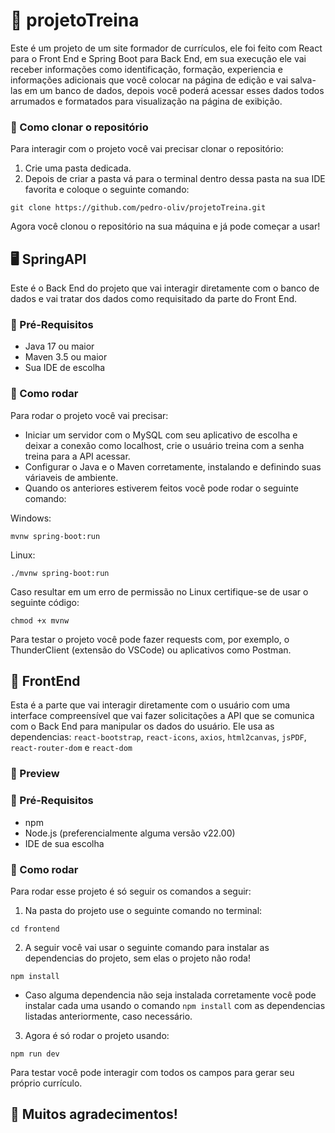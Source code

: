 # 📝 projetoTreina

Este é um projeto de um site formador de currículos, ele foi feito com React para o Front End e Spring Boot para Back End, em sua execução ele vai receber informações como identificação, formação, experiencia e informações adicionais que você colocar na página de edição e vai salva-las em um banco de dados, depois você poderá acessar esses dados todos arrumados e formatados para visualização na página de exibição.

### 📂 Como clonar o repositório

Para interagir com o projeto você vai precisar clonar o repositório:

1. Crie uma pasta dedicada.
2. Depois de criar a pasta vá para o terminal dentro dessa pasta na sua IDE favorita e coloque o seguinte comando:

```
git clone https://github.com/pedro-oliv/projetoTreina.git
```

Agora você clonou o repositório na sua máquina e já pode começar a usar!

## 🖥️ SpringAPI

Este é o Back End do projeto que vai interagir diretamente com o banco de dados e vai tratar dos dados como requisitado da parte do Front End.

### 🔧 Pré-Requisitos

- Java 17 ou maior
- Maven 3.5 ou maior
- Sua IDE de escolha
  
### 🚀 Como rodar
Para rodar o projeto você vai precisar:

- Iniciar um servidor com o MySQL com seu aplicativo de escolha e deixar a conexão como localhost, crie o usuário treina com a senha treina para a API acessar.
- Configurar o Java e o Maven corretamente, instalando e definindo suas váriaveis de ambiente.
- Quando os anteriores estiverem feitos você pode rodar o seguinte comando:

Windows:
```
mvnw spring-boot:run
```
Linux:
```
./mvnw spring-boot:run
```
Caso resultar em um erro de permissão no Linux certifique-se de usar o seguinte código:
```
chmod +x mvnw
```
Para testar o projeto você pode fazer requests com, por exemplo, o ThunderClient (extensão do VSCode) ou aplicativos como Postman.

## 🎨 FrontEnd

Esta é a parte que vai interagir diretamente com o usuário com uma interface compreensível que vai fazer solicitações a API que se comunica com o Back End para manipular os dados do usuário. Ele usa as dependencias: `react-bootstrap`, `react-icons`, `axios`, `html2canvas`, `jsPDF`, `react-router-dom` e `react-dom`

### 📸 Preview


### 🔧 Pré-Requisitos

- npm
- Node.js (preferencialmente alguma versão v22.00)
- IDE de sua escolha

### 🚀 Como rodar

Para rodar esse projeto é só seguir os comandos a seguir:

1. Na pasta do projeto use o seguinte comando no terminal:

```
cd frontend
```

2. A seguir você vai usar o seguinte comando para instalar as dependencias do projeto, sem elas o projeto não roda!

```
npm install
```
- Caso alguma dependencia não seja instalada corretamente você pode instalar cada uma usando o comando `npm install` com as dependencias listadas anteriormente, caso necessário.

3. Agora é só rodar o projeto usando:

```
npm run dev
```

Para testar você pode interagir com todos os campos para gerar seu próprio currículo.

## 🎉 Muitos agradecimentos!
